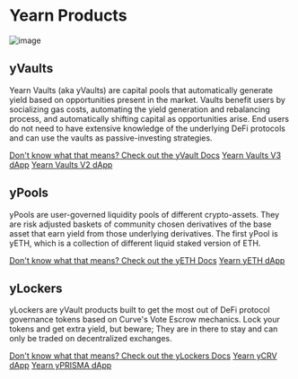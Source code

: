 # Yearn Products

![image](/img/intro/blueknight-product-banner.png)
<!-- <PrettyLink>[Yearn dApp](https://yearn.fi)</PrettyLink> -->

## yVaults

Yearn Vaults (aka yVaults) are capital pools that automatically generate yield based on opportunities present in the market. Vaults benefit users by socializing gas costs, automating the yield generation and rebalancing process, and automatically shifting capital as opportunities arise. End users do not need to have extensive knowledge of the underlying DeFi protocols and can use the vaults as passive-investing strategies.

<PrettyLink>[Don't know what that means? Check out the yVault Docs](products/yvaults/overview.md)</PrettyLink>
<PrettyLink>[Yearn Vaults V3 dApp](https://yearn.fi/v3)</PrettyLink>
<PrettyLink>[Yearn Vaults V2 dApp](https://yearn.fi/vaults)</PrettyLink>

## yPools

yPools are user-governed liquidity pools of different crypto-assets. They are risk adjusted baskets of community chosen derivatives of the base asset that earn yield from those underlying derivatives. The first yPool is yETH, which is a collection of different liquid staked version of ETH.

<PrettyLink>[Don't know what that means? Check out the yETH Docs](products/yPools/yETH/overview.md)</PrettyLink>
<PrettyLink>[Yearn yETH dApp](https://yearn.fi/yeth)</PrettyLink>

## yLockers

yLockers are yVault products built to get the most out of DeFi protocol governance tokens based on Curve's Vote Escrow mechanics. Lock your tokens and get extra yield, but beware; They are in there to stay and can only be traded on decentralized exchanges.

<PrettyLink>[Don't know what that means? Check out the yLockers Docs](products/ylockers/overview.md)</PrettyLink>
<PrettyLink>[Yearn yCRV dApp](https://ycrv.yearn.fi/)</PrettyLink>
<PrettyLink>[Yearn yPRISMA dApp](https://yprisma.yearn.fi/)</PrettyLink>
